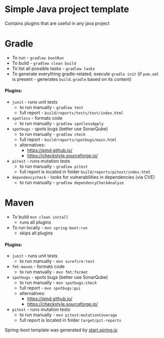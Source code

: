 # Simple Java project template 
Contains plugins that are useful in any java project


# Gradle
* To run - `gradlew bootRun`
* To build - `gradlew clean build`
* To list all possible tasks - `gradlew tasks`
* To generate everything gradle-related, execute `gradle init` 
    (if `pom.xml` is present - generates `build.gradle` based on its content)
#### Plugins: 
* `junit` - runs unit tests
    * to run manually - `gradlew test`
    * full report - `build/reports/tests/test/index.html`
* `spotless` - formats code
    * to run manually - `gradlew spotlessApply`
* `spotbugs` - spots bugs (better use SonarQube)
    * to run manually - `gradlew check`
    * full report - `build/reports/spotbugs/main.html`
    * alternatives:
        * https://pmd.github.io/
        * https://checkstyle.sourceforge.io/
* `pitest` - runs mutation tests
    * to run manually - `gradlew pitest`
    * full report is located in folder `build/reports/pitest/index.html`
* `dependencycheck` - looks for vulnerabilities in dependencies (via CVE)
    * to run manually - `gradlew dependencyCheckAnalyze`

# Maven
* To build `mvn clean install`
    * runs all plugins
* To run locally - `mvn spring-boot:run`
    * skips all plugins
#### Plugins: 
* `junit` - runs unit tests
    * to run manually - `mvn surefire:test`
* `fmt-maven` - formats code
    * to run manually - `mvn fmt:format`
* `spotbugs` - spots bugs (better use SonarQube)
    * to run manually - `mvn spotbugs:check`
    * full report - `mvn spotbugs:gui`
    * alternatives:
        * https://pmd.github.io/
        * https://checkstyle.sourceforge.io/
* `pitest` - runs mutation tests
    * to run manually - `mvn pitest:mutationCoverage`
    * full report is located in folder `target/pit-reports`

Spring-boot template was generated by [start.spring.io](https://start.spring.io/)
